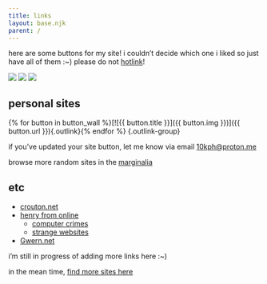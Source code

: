 ```yaml
---
title: links
layout: base.njk
parent: /
---
```


here are some buttons for my site! i couldn’t decide which one i liked so just have all of them :~) please do not [hotlink](https://simple.wikipedia.org/wiki/Hotlinking)!

![](/assets/img/10kph-01.png) ![](/assets/img/10kph-02.png) ![](/assets/img/10kph-03.png) 
 
## personal sites

{% for button in button_wall %}[![{{ button.title }}]({{ button.img }})]({{ button.url }}){.outlink}{% endfor %} {.outlink-group}

<p></p>

if you’ve updated your site button, let me know via email 10kph@proton.me

browse more random sites in the [marginalia](https://search.marginalia.nu/explore/random)

## etc

- [crouton.net](http://crouton.net/)
- [henry from online](https://henry.codes/)
  - [computer crimes](https://crime.computer/)
  - [strange websites](https://strange.website/)
- [Gwern.net](https://gwern.net/)

i’m still in progress of adding more links here :~)

in the mean time, [find more sites here](/resources)